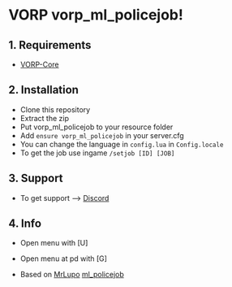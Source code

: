 # VORP vorp_ml_policejob!

## 1. Requirements

- [VORP-Core](https://github.com/VORPCORE/VORP-Core)

## 2. Installation

- Clone this repository
- Extract the zip
- Put vorp_ml_policejob to your resource folder
- Add ```ensure vorp_ml_policejob``` in your server.cfg
- You can change the language in ```config.lua``` in ```Config.locale```
- To get the job use ingame ```/setjob [ID] [JOB]```


## 3. Support
- To get support --> [Discord](http://discord.vorpcore.com/)

## 4. Info

- Open menu with [U]
- Open menu at pd with [G]

- Based on [MrLupo](https://github.com/mrlupo) [ml_policejob](https://github.com/mrlupo/ml_policejob)
